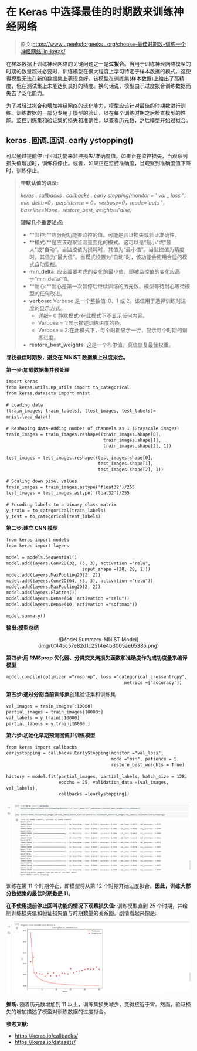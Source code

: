 # 在 Keras 中选择最佳的时期数来训练神经网络

> 原文:[https://www . geeksforgeeks . org/choose-最佳时期数-训练一个神经网络-in-keras/](https://www.geeksforgeeks.org/choose-optimal-number-of-epochs-to-train-a-neural-network-in-keras/)

在样本数据上训练神经网络的关键问题之一是**过拟合**。当用于训练神经网络模型的时期的数量超过必要时，训练模型在很大程度上学习特定于样本数据的模式。这使得模型无法在新的数据集上表现良好。该模型在训练集(样本数据)上给出了高精度，但在测试集上未能达到良好的精度。换句话说，模型由于过度拟合训练数据而失去了泛化能力。

为了减轻过拟合和增加神经网络的泛化能力，模型应该针对最佳的时期数进行训练。训练数据的一部分专用于模型的验证，以在每个训练时期之后检查模型的性能。监控训练集和验证集的损失和准确性，以查看历元数，之后模型开始过拟合。

## keras .回调.回调. early ystopping()

可以通过提前停止回叫功能来监控损失/准确度值。如果正在监控损失，当观察到损失值增加时，训练将停止。或者，如果正在监控准确度，当观察到准确度值下降时，训练停止。

> **带默认值的语法:**
> 
> *keras . callbacks . callbacks . early stopping(monitor = ' val _ loss '，min_delta=0，persistence = 0，verbose=0，mode='auto '，baseline=None，restore_best_weights=False)*
> 
> **理解几个重要论点:**
> 
> *   **监控:**应分配功能要监控的值。可能是验证损失或验证准确性。
> *   **模式:**是应该观察监测量变化的模式。这可以是“最小”或“最大”或“自动”。当监控值为损耗时，其值为“最小值”。当监控值为精度时，其值为“最大值”。当模式设置为“自动”时，该功能会使用合适的模式自动监控。
> *   **min_delta:** 应设置要考虑的变化的最小值，即被监控值的变化应高于“min_delta”值。
> *   **耐心:**耐心是第一次暂停后继续训练的历元数。模型等待耐心等待模型的任何改进。
> *   **verbose:** Verbose 是一个整数值-0、1 或 2。该值用于选择训练时进度的显示方式。
>     *   详细= 0:静默模式-在此模式下不显示任何内容。
>     *   Verbose = 1:显示描述训练进度的条。
>     *   Verbose = 2:在此模式下，每个时期显示一行，显示每个时期的训练进度。
> *   **restore_best_weights:** 这是一个布尔值。真值恢复最佳权重。

**寻找最佳时期数，避免在 MNIST 数据集上过度拟合。**

**第一步:加载数据集并预处理**

```
import keras
from keras.utils.np_utils import to_categorical
from keras.datasets import mnist

# Loading data
(train_images, train_labels), (test_images, test_labels)= mnist.load_data()

# Reshaping data-Adding number of channels as 1 (Grayscale images)
train_images = train_images.reshape((train_images.shape[0], 
                                     train_images.shape[1], 
                                     train_images.shape[2], 1))

test_images = test_images.reshape((test_images.shape[0], 
                                   test_images.shape[1],
                                   test_images.shape[2], 1))

# Scaling down pixel values
train_images = train_images.astype('float32')/255
test_images = test_images.astype('float32')/255

# Encoding labels to a binary class matrix
y_train = to_categorical(train_labels)
y_test = to_categorical(test_labels)
```

**第二步:建立 CNN 模型**

```
from keras import models
from keras import layers

model = models.Sequential()
model.add(layers.Conv2D(32, (3, 3), activation ="relu", 
                             input_shape =(28, 28, 1)))
model.add(layers.MaxPooling2D(2, 2))
model.add(layers.Conv2D(64, (3, 3), activation ="relu"))
model.add(layers.MaxPooling2D(2, 2))
model.add(layers.Flatten())
model.add(layers.Dense(64, activation ="relu"))
model.add(layers.Dense(10, activation ="softmax"))

model.summary()
```

**输出:模型总结**

<center>
![Model Summary-MNIST Model](img/0f445c57e82d1c2514e4b3005ae65385.png)</center>

**第四步:用 RMSprop 优化器、分类交叉熵损失函数和准确度作为成功度量来编译模型**

```
model.compile(optimizer ="rmsprop", loss ="categorical_crossentropy",
                                             metrics =['accuracy'])
```

**第五步:通过分割当前训练集**创建验证集和训练集

```
val_images = train_images[:10000]
partial_images = train_images[10000:]
val_labels = y_train[:10000]
partial_labels = y_train[10000:]
```

**第六步:初始化早期预测回调并训练模型**

```
from keras import callbacks
earlystopping = callbacks.EarlyStopping(monitor ="val_loss", 
                                        mode ="min", patience = 5, 
                                        restore_best_weights = True)

history = model.fit(partial_images, partial_labels, batch_size = 128, 
                    epochs = 25, validation_data =(val_images, val_labels), 
                    callbacks =[earlystopping])
```

![](img/1c92ada0628331b7cd3fb5b166dea1ee.png)

训练在第 11 个时期停止，即模型将从第 12 个时期开始过度拟合。**因此，训练大部分数据集的最佳时期数是 11。**

**在不使用提前停止回叫功能的情况下观察损失值:**
训练模型直到 25 个时期，并绘制训练损失值和验证损失值与时期数量的关系图。剧情看起来像是:

![](img/6070f738a49bdc8f28e4c93602e35fe6.png)

**推断:**
随着历元数增加到 11 以上，训练集损失减少，变得接近于零。然而，验证损失的增加描述了模型对训练数据的过度拟合。

**参考文献:**

*   https://keras.io/callbacks/
*   https://keras.io/datasets/